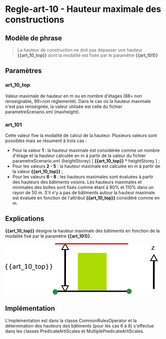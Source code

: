 #  Regle-art-10 - Hauteur maximale des constructions

## Modèle de phrase

> La hauteur de construction ne doit pas dépasser une hauteur **{{art_10_top}}** dont la modalité est fixée par le paramètre **{{art_101}}**  

## Paramètres

### art_10_top

Valeur maximale de hauteur en m ou en nombre d'étages (88= non renseignable, 99=non réglementé). Dans le cas où la hauteur maximale n'est pas renseignée, la valeur utilisée est celle du fichier parametreScenario.xml (maxheight).

### art_101

Cette valeur fixe la modalité de calcul de la hauteur. Plusieurs valeurs sont possibles mais se résument à trois cas :
- Pour la valeur **1** : la hauteur maximale est considérée comme un nombre d'étage et la hauteur calculée en m à partir de la valeur du fichier parametreScenario.xml (heightStorey) [ **{{art_10_top}}** * heightStorey ] ;
- Pour les valeurs **2 - 5** : la hauteur maximale est calculée en m à partir de la valeur  **{{art_10_top}}** ;
- Pour les valeurs **6 - 8** : les hauteurs maximales sont évaluées à partir des hauteurs des bâtiments voisins. Les hauteurs maximales et minimales des boîtes sont fixés comme étant à 90% et 110% dans un rayon de 50 m. S'il n'y a pas de bâtiments autour la hauteur maximale est évaluée en fonction de l'attribut **{{art_10_top}}** considéré comme en m.

## Explications

**{{art_10_top}}** désigne la hauteur maximale des bâtiments en fonction de la modalité fixé par le paramètre **{{art_101}}** .

![Image montrant la contrainte de hauteur maximale d'un bâtiment](img/rule-art-0010.png)

## Implémentation
L'implémentation est dans la classe CommonRulesOperator et la détermination des hauteurs des bâtiments (pour les cas 6 à 8) s'effectue dans les classes PredicateArtiScales et MultiplePredicateArtiScales.
